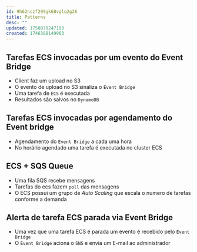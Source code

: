 ```yaml
---
id: 9h62nczf299gk68vglq2g26
title: Patterns
desc: ""
updated: 1750870247193
created: 1746388149963
---
```


## Tarefas ECS invocadas por um evento do Event Bridge

- Client faz um upload no S3
- O evento de upload no S3 sinaliza o `Event Bridge`
- Uma tarefa de `ECS` é executada
- Resultados são salvos no `DynamoDB`

## Tarefas ECS invocadas por agendamento do Event bridge

- Agendamento do `Event Bridge` a cada uma hora
- No horário agendado uma tarefa é executada no cluster ECS

## ECS + SQS Queue

- Uma fila SQS recebe mensagens
- Tarefas do ecs fazem `poll` das mensagens
- O ECS possui um grupo de _Auto Scaling_ que escala o numero de tarefas conforme a demanda

## Alerta de tarefa ECS parada via Event Bridge

- Uma vez que uma tarefa ECS é parada um evento é recebido pelo `Event Bridge`
- O `Event Bridge` aciona o `SNS` e envia um E-mail ao administrador
